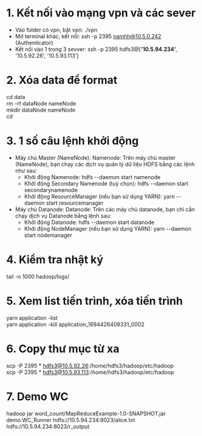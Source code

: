 # 1. Kết nối vào mạng vpn và các sever
- Vào folder có vpn, bật vpn: ./vpn
- Mở terminal khác, kết nối: ssh -p 2395 namhh@10.5.0.242 (Authenticator)
- Kết nối vào 1 trong 3 sevver: ssh -p 2395 hdfs3@[**'10.5.94.234'**, '10.5.92.26', '10.5.93.113']
# 2. Xóa data để format
cd data  
rm -rf dataNode nameNode  
mkdir dataNode nameNode  
cd  
# 3. 1 số câu lệnh khởi động
- Máy chủ Master (NameNode):
Namenode: Trên máy chủ master (NameNode), bạn chạy các dịch vụ quản lý dữ liệu HDFS bằng các lệnh như sau:
  - Khởi động Namenode: hdfs --daemon start namenode
  - Khởi động Secondary Namenode (tuỳ chọn): hdfs --daemon start secondarynamenode
  - Khởi động ResourceManager (nếu bạn sử dụng YARN): yarn --daemon start resourcemanager
- Máy chủ Datanode:
Datanode: Trên các máy chủ datanode, bạn chỉ cần chạy dịch vụ Datanode bằng lệnh sau:
  - Khởi động Datanode: hdfs --daemon start datanode
  - Khởi động NodeManager (nếu bạn sử dụng YARN): yarn --daemon start nodemanager
# 4. Kiểm tra nhật ký
tail -n 1000 hadoop/logs/
# 5. Xem list tiến trình, xóa tiến trình
yarn application -list  
yarn application -kill application_1694426408331_0002
# 6. Copy thư mục từ xa
scp -P 2395 * hdfs3@10.5.92.26:/home/hdfs3/hadoop/etc/hadoop  
scp -P 2395 * hdfs3@10.5.93.113:/home/hdfs3/hadoop/etc/hadoop
# 7. Demo WC
hadoop jar word_count/MapReduceExample-1.0-SNAPSHOT.jar demo.WC_Runner hdfs://10.5.94.234:8023/alice.txt hdfs://10.5.94.234:8023/r_output
